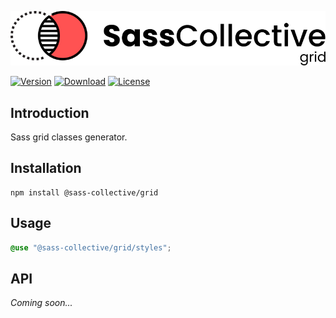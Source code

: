 <div align="center">

![Sass Grid](.github/logo.svg)

</div>

[![Version](https://flat.badgen.net/npm/v/@sass-collective/grid)](https://www.npmjs.com/package/@sass-collective/grid)
[![Download](https://flat.badgen.net/npm/dt/@sass-collective/grid)](https://www.npmjs.com/package/@sass-collective/grid)
[![License](https://flat.badgen.net/npm/license/@sass-collective/grid)](https://www.npmjs.com/package/@sass-collective/grid)

## Introduction

Sass grid classes generator.

## Installation

```shell
npm install @sass-collective/grid
```

## Usage

```scss
@use "@sass-collective/grid/styles";
```

## API

_Coming soon..._
